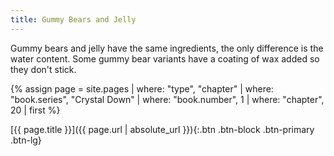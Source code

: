 ```yaml
---
title: Gummy Bears and Jelly
---
```

Gummy bears and jelly have the same ingredients, the only difference is the water content.
Some gummy bear variants have a coating of wax added so they don't stick.

{% assign page = site.pages
  | where: "type", "chapter"
  | where: "book.series", "Crystal Down"
  | where: "book.number", 1
  | where: "chapter", 20
  | first %}

[{{ page.title }}]({{ page.url | absolute_url }}){:.btn .btn-block .btn-primary .btn-lg}
<!--more-->
